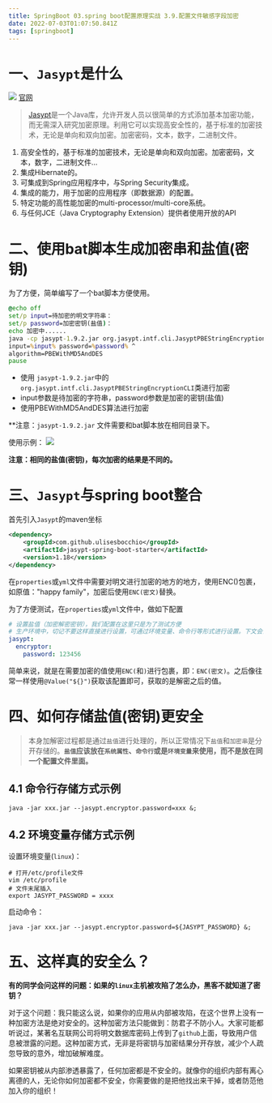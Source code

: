 ```yaml
---
title: SpringBoot 03.spring boot配置原理实战 3.9.配置文件敏感字段加密
date: 2022-07-03T01:07:50.841Z
tags: [springboot]
---
```

# 一、`Jasypt`是什么

![](https://cdn.jsdelivr.net/gh/krislinzhao/IMGcloud/img/20200421145055.png)
[官网](http://www.jasypt.org/)

> [Jasypt](http://jasypt.org/)是一个Java库，允许开发人员以很简单的方式添加基本加密功能，而无需深入研究加密原理。利用它可以实现高安全性的，基于标准的加密技术，无论是单向和双向加密。加密密码，文本，数字，二进制文件。

1. 高安全性的，基于标准的加密技术，无论是单向和双向加密。加密密码，文本，数字，二进制文件…
2. 集成Hibernate的。
3. 可集成到Spring应用程序中，与Spring Security集成。
4. 集成的能力，用于加密的应用程序（即数据源）的配置。
5. 特定功能的高性能加密的multi-processor/multi-core系统。
6. 与任何JCE（Java Cryptography Extension）提供者使用开放的API

# 二、使用bat脚本生成加密串和盐值(密钥)

为了方便，简单编写了一个bat脚本方便使用。

```bat
@echo off
set/p input=待加密的明文字符串：
set/p password=加密密钥(盐值)：
echo 加密中......
java -cp jasypt-1.9.2.jar org.jasypt.intf.cli.JasyptPBEStringEncryptionCLI  ^
input=%input% password=%password% ^
algorithm=PBEWithMD5AndDES
pause
```

- 使用 `jasypt-1.9.2.jar`中的`org.jasypt.intf.cli.JasyptPBEStringEncryptionCLI`类进行加密
- input参数是待加密的字符串，password参数是加密的密钥(盐值)
- 使用PBEWithMD5AndDES算法进行加密

**注意：`jasypt-1.9.2.jar` 文件需要和bat脚本放在相同目录下。

使用示例：
![](https://cdn.jsdelivr.net/gh/krislinzhao/IMGcloud/img/20200421145514.png)

**注意：相同的盐值(密钥)，每次加密的结果是不同的。**

# 三、`Jasypt`与spring boot整合

首先引入`Jasypt`的maven坐标

```xml
<dependency>
    <groupId>com.github.ulisesbocchio</groupId>
    <artifactId>jasypt-spring-boot-starter</artifactId>
    <version>1.18</version>
</dependency>
```

在`properties`或`yml`文件中需要对明文进行加密的地方的地方，使用ENC()包裹，如原值："happy family"，加密后使用`ENC(密文)`替换。

为了方便测试，在`properties`或`yml`文件中，做如下配置

```yaml
# 设置盐值（加密解密密钥），我们配置在这里只是为了测试方便
# 生产环境中，切记不要这样直接进行设置，可通过环境变量、命令行等形式进行设置。下文会讲
jasypt:
  encryptor:
    password: 123456
```

简单来说，就是在需要加密的值使用`ENC(`和`)`进行包裹，即：`ENC(密文)`。之后像往常一样使用`@Value("${}")`获取该配置即可，获取的是解密之后的值。

# 四、如何存储盐值(密钥)更安全

> 本身加解密过程都是通过`盐值`进行处理的，所以正常情况下`盐值`和`加密串`是分开存储的。**`盐值`应该放在`系统属性`、`命令行`或是`环境变量`来使用，而不是放在同一个配置文件里面。**

## 4.1 命令行存储方式示例

```
java -jar xxx.jar --jasypt.encryptor.password=xxx &;
```

## 4.2 环境变量存储方式示例

设置环境变量(`linux`)：

```
# 打开/etc/profile文件
vim /etc/profile
# 文件末尾插入
export JASYPT_PASSWORD = xxxx
```

启动命令：

```
java -jar xxx.jar --jasypt.encryptor.password=${JASYPT_PASSWORD} &;
```

# 五、这样真的安全么？

**有的同学会问这样的问题：如果的`linux`主机被攻陷了怎么办，黑客不就知道了密钥？**

对于这个问题：我只能这么说，如果你的应用从内部被攻陷，在这个世界上没有一种加密方法是绝对安全的。这种加密方法只能做到：防君子不防小人。大家可能都听说过，某著名互联网公司将明文数据库密码上传到了`github`上面，导致用户信息被泄露的问题。这种加密方式，无非是将密钥与加密结果分开存放，减少个人疏忽导致的意外，增加破解难度。

如果密钥被从内部渗透暴露了，任何加密都是不安全的。就像你的组织内部有离心离德的人，无论你如何加密都不安全，你需要做的是把他找出来干掉，或者防范他加入你的组织！